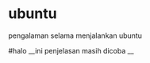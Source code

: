 # ubuntu
pengalaman selama menjalankan ubuntu

#halo
__ini penjelasan masih dicoba __

[](https://assets.ubuntu.com/v1/c6504e94-Dell_XPS_Laptop_Front-Desktop.png?h=350)
